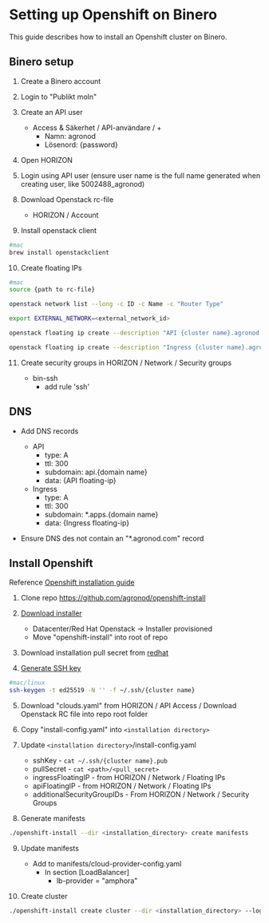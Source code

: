 # Setting up Openshift on Binero

This guide describes how to install an Openshift cluster on Binero.

## Binero setup

1. Create a Binero account

2. Login to "Publikt moln"

3. Create an API user
    - Access & Säkerhet / API-användare / +
      - Namn: agronod
      - Lösenord: {password}

4. Open HORIZON

5. Login using API user (ensure user name is the full name generated when creating user, like 5002488_agronod)

<!-- 6. Generate key pair for cluster node SSH access
    - TODO

7. Lägg till nyckeln i HORIZON
    - Compute / Key Pairs / Import Public Key
      - Key Pair Name: agronod-key
      - Key Type: SSH Key
      - Public Key: kopiera in public key från tidigare steg -->

8. Download Openstack rc-file 
    - HORIZON / Account

9. Install openstack client

```bash
#mac
brew install openstackclient
```

10. Create floating IPs

```bash
#mac
source {path to rc-file}

openstack network list --long -c ID -c Name -c "Router Type"

export EXTERNAL_NETWORK=<external_network_id>

openstack floating ip create --description "API {cluster name}.agronod.com" $EXTERNAL_NETWORK

openstack floating ip create --description "Ingress {cluster name}.agronod.com" $EXTERNAL_NETWORK
```

11. Create security groups in HORIZON / Network / Security groups

    - bin-ssh
        - add rule 'ssh'

## DNS

- Add DNS records
    - API
      - type: A
      - ttl: 300
      - subdomain: api.{domain name}
      - data: {API floating-ip}
    - Ingress
      - type: A
      - ttl: 300
      - subdomain: *.apps.{domain name}
      - data: {Ingress floating-ip}

- Ensure DNS des not contain an "*.agronod.com" record

## Install Openshift

Reference [Openshift installation guide](https://docs.openshift.com/container-platform/4.11/installing/installing_openstack/installing-openstack-installer-custom.html)

1. Clone repo https://github.com/agronod/openshift-install

2. [Download installer](https://console.redhat.com/openshift/create)

    - Datacenter/Red Hat Openstack -> Installer provisioned
    - Move "openshift-install" into root of repo

3. Download installation pull secret from [redhat](https://console.redhat.com/openshift/install/pull-secret)

4. [Generate SSH key](https://docs.openshift.com/container-platform/4.11/installing/installing_openstack/installing-openstack-installer-custom.html#ssh-agent-using_installing-openstack-installer-custom)

```bash
#mac/linux
ssh-keygen -t ed25519 -N '' -f ~/.ssh/{cluster name}
```

5. Download "clouds.yaml" from HORIZON / API Access / Download Openstack RC file into repo root folder

6. Copy "install-config.yaml" into ```<installation directory>```

7. Update ```<installation directory>```/install-config.yaml

    - sshKey - ```cat ~/.ssh/{cluster name}.pub```
    - pullSecret - ```cat <path>/<pull_secret>```
    - ingressFloatingIP - from HORIZON / Network / Floating IPs
    - apiFloatingIP - from HORIZON / Network / Floating IPs
    - additionalSecurityGroupIDs - From HORIZON / Network / Security Groups

8. Generate manifests

```bash
./openshift-install --dir <installation_directory> create manifests
```

9. Update manifests

    - Add to manifests/cloud-provider-config.yaml
      - In section [LoadBalancer]
        - lb-provider = "amphora"

10. Create cluster

```bash
./openshift-install create cluster --dir <installation_directory> --log-level=debug
```
